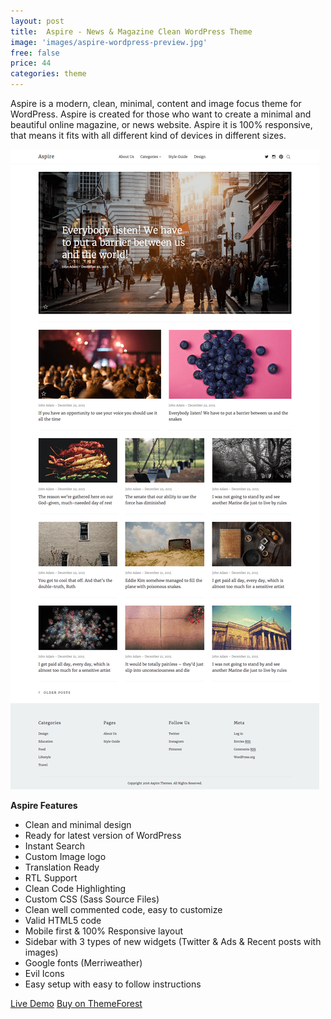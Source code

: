 ```yaml
---
layout: post
title:  Aspire - News & Magazine Clean WordPress Theme
image: 'images/aspire-wordpress-preview.jpg'
free: false
price: 44
categories: theme
---
```


Aspire is a modern, clean, minimal, content and image focus theme for WordPress. Aspire is created for those who want to create a minimal and beautiful online magazine, or news website. Aspire it is 100% responsive, that means it fits with all different kind of devices in different sizes.

![aspire-wordpress-full-preview](/images/aspire-wordpress-full-preview.png)

**Aspire Features**

- Clean and minimal design
- Ready for latest version of WordPress
- Instant Search
- Custom Image logo
- Translation Ready
- RTL Support
- Clean Code Highlighting
- Custom CSS (Sass Source Files)
- Clean well commented code, easy to customize
- Valid HTML5 code
- Mobile first &amp; 100% Responsive layout
- Sidebar with 3 types of new widgets (Twitter & Ads & Recent posts with images)
- Google fonts (Merriweather)
- Evil Icons
- Easy setup with easy to follow instructions

<a class="button" href="http://aspire-wp.aspirethemes.com/" target="_blank">Live Demo</a>
<a class="button button--success" href="http://themeforest.net/item/-aspire-news-magazine-clean-wordpress-theme/15086977" target="_blank">Buy on ThemeForest</a>